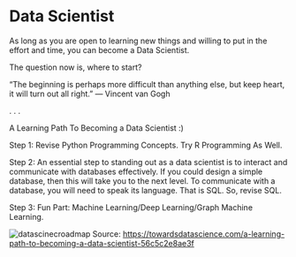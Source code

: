 # Data Scientist


As long as you are open to learning new things and willing to put in the effort and time, you can become a Data Scientist.

The question now is, where to start?

“The beginning is perhaps more difficult than anything else, but keep heart, it will turn out all right.” ― Vincent van Gogh

.
.
.


A Learning Path To Becoming a Data Scientist :)

Step 1: Revise Python Programming Concepts. Try R Programming As Well.

Step 2: An essential step to standing out as a data scientist is to interact and communicate with databases effectively. If you could design a simple database, then this will take you to the next level. To communicate with a database, you will need to speak its language. That is SQL. So, revise SQL. 

Step 3: Fun Part: Machine Learning/Deep Learning/Graph Machine Learning.

![datascinecroadmap](https://user-images.githubusercontent.com/16865278/176794994-0558eccf-1e2b-40dc-9b78-354f82901cc5.png)
Source: https://towardsdatascience.com/a-learning-path-to-becoming-a-data-scientist-56c5c2e8ae3f


